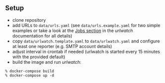 ## Setup

- clone repository
- add URLs to `data/urls.yaml` (see `data/urls.example.yaml` for two simple examples or take a look at the [Jobs section](https://urlwatch.readthedocs.io/en/latest/jobs.html) in the *urlwatch* documentation for all details)
- copy `data/urlwatch.template.yaml` to `data/urlwatch.yaml` and configure at least one reporter (e.g. SMTP account details)
- adjust interval in crontab if needed (urlwatch is started every 15 minutes with the provided default)
- build the image and run *urlwatch*:

```shell
% docker-compose build
% docker-compose up -d
```
